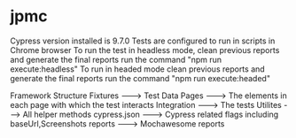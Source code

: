 # jpmc
 Cypress version installed is 9.7.0
 Tests are configured to run in scripts in Chrome browser
 To run the test in headless mode, clean previous reports and generate the final reports run the command "npm run execute:headless"
 To run in headed mode clean previous reports and generate the final reports run the command "npm run execute:headed"
 

 Framework Structure
     Fixtures       ---> Test Data
     Pages          ---> The elements in each page with which the test interacts
     Integration    ---> The tests
     Utilites       ---> All helper methods
     cypress.json   ---> Cypress related flags including baseUrl,Screenshots
     reports        ---> Mochawesome reports
